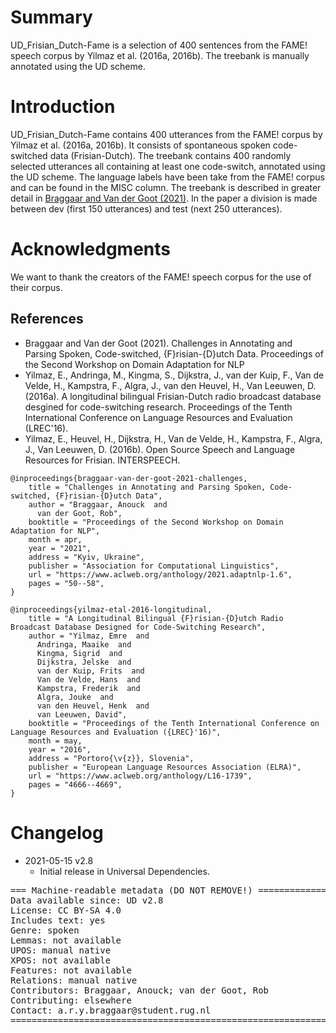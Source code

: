 # Summary
UD_Frisian_Dutch-Fame is a selection of 400 sentences from the FAME! speech corpus by Yilmaz et al. (2016a, 2016b). The treebank is manually annotated using the UD scheme.

# Introduction
UD_Frisian_Dutch-Fame contains 400 utterances from the FAME! corpus by Yilmaz et al. (2016a, 2016b). It consists of spontaneous spoken code-switched data (Frisian-Dutch). The treebank contains 400 randomly selected utterances all containing at least one code-switch, annotated using the UD scheme. The language labels have been take from the FAME! corpus and can be found in the MISC column. The treebank is described in greater detail in [Braggaar and Van der Goot (2021)](https://arxiv.org/abs/2102.11152). In the paper a division is made between dev (first 150 utterances) and test (next 250 utterances).


# Acknowledgments
We want to thank the creators of the FAME! speech corpus for the use of their corpus.

## References
* Braggaar and Van der Goot (2021). Challenges in Annotating and Parsing Spoken, Code-switched, {F}risian-{D}utch Data. Proceedings of the Second Workshop on Domain Adaptation for NLP
* Yilmaz, E., Andringa, M., Kingma, S., Dijkstra, J., van der Kuip, F., Van de Velde, H., Kampstra, F., Algra, J., van den Heuvel, H., Van Leeuwen, D. (2016a). A longitudinal bilingual Frisian-Dutch radio broadcast database desgined for code-switching research. Proceedings of the Tenth International Conference on Language Resources and Evaluation (LREC'16).
* Yilmaz, E., Heuvel, H., Dijkstra, H., Van de Velde, H., Kampstra, F., Algra, J., Van Leeuwen, D. (2016b). Open Source Speech and Language Resources for Frisian. INTERSPEECH.

```
@inproceedings{braggaar-van-der-goot-2021-challenges,
    title = "Challenges in Annotating and Parsing Spoken, Code-switched, {F}risian-{D}utch Data",
    author = "Braggaar, Anouck  and
      van der Goot, Rob",
    booktitle = "Proceedings of the Second Workshop on Domain Adaptation for NLP",
    month = apr,
    year = "2021",
    address = "Kyiv, Ukraine",
    publisher = "Association for Computational Linguistics",
    url = "https://www.aclweb.org/anthology/2021.adaptnlp-1.6",
    pages = "50--58",
}

@inproceedings{yilmaz-etal-2016-longitudinal,
    title = "A Longitudinal Bilingual {F}risian-{D}utch Radio Broadcast Database Designed for Code-Switching Research",
    author = "Yilmaz, Emre  and
      Andringa, Maaike  and
      Kingma, Sigrid  and
      Dijkstra, Jelske  and
      van der Kuip, Frits  and
      Van de Velde, Hans  and
      Kampstra, Frederik  and
      Algra, Jouke  and
      van den Heuvel, Henk  and
      van Leeuwen, David",
    booktitle = "Proceedings of the Tenth International Conference on Language Resources and Evaluation ({LREC}'16)",
    month = may,
    year = "2016",
    address = "Portoro{\v{z}}, Slovenia",
    publisher = "European Language Resources Association (ELRA)",
    url = "https://www.aclweb.org/anthology/L16-1739",
    pages = "4666--4669",
}
```

# Changelog

* 2021-05-15 v2.8
  * Initial release in Universal Dependencies.


<pre>
=== Machine-readable metadata (DO NOT REMOVE!) ================================
Data available since: UD v2.8
License: CC BY-SA 4.0
Includes text: yes
Genre: spoken
Lemmas: not available
UPOS: manual native
XPOS: not available
Features: not available
Relations: manual native
Contributors: Braggaar, Anouck; van der Goot, Rob
Contributing: elsewhere
Contact: a.r.y.braggaar@student.rug.nl
===============================================================================
</pre>
